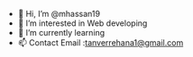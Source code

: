 - 👋 Hi, I’m @mhassan19
- 👀 I’m interested in Web developing 
- 🌱 I’m currently learning 
- 📫 Contact Email :tanverrehana1@gmail.com

<!---
mhassan19/mhassan19 is a ✨ special ✨ repository because its `README.md` (this file) appears on your GitHub profile.
You can click the Preview link to take a look at your changes.
--->

